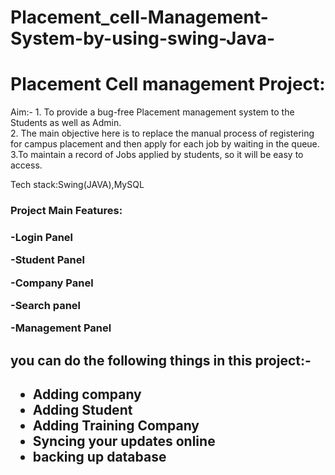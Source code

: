 # Placement_cell-Management-System-by-using-swing-Java-
<h1>Placement Cell management Project:</h1>
<p><span>Aim:-</span> 1. To provide a bug-free Placement management system to the Students as well as Admin.<br>
2. The main objective here is to replace the manual process of registering for campus placement and then apply for each job by waiting in the queue.<br>
3.To maintain a record of Jobs applied by students, so it will be easy to access.</p>
<p><span>Tech stack:</span>Swing(JAVA),MySQL</p>
<h3>Project Main Features:<h3>
<p>-Login Panel</p>
<p>-Student Panel</p>
<p>-Company Panel</p>
<p>-Search panel</p>
<p>-Management Panel</p>
<h2>you can do the following things in this project:-<h2>
<ul>
<li>Adding company</li>
<li>Adding Student</li>
<li>Adding Training Company</li>
<li>Syncing your updates online</li>
<li>backing up database</li>
</ul>
